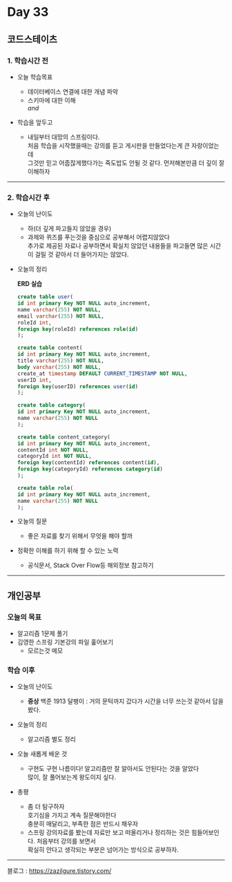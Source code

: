 # Day 33

## 코드스테이츠

### 1. 학습시간 전
* 오늘 학습목표

    - 데이터베이스 연결에 대한 개념 파악
    - 스키마에 대한 이해  
    *and*
* 학습을 앞두고

    - 내일부터 대망의 스프링이다.  
    처음 학습을 시작했을때는 강의를 듣고 게시판을 만들었다는게 큰 자랑이었는데  
    그것만 믿고 어줍잖게했다가는 죽도밥도 안될 것 같다. 먼저해본만큼 더 깊이 잘 이해하자
---
### 2. 학습시간 후
* 오늘의 난이도

    - 하(더 깊게 파고들지 않았을 경우)
    - 과제와 퀴즈를 푸는것을 중심으로 공부해서 어렵지않았다  
    추가로 제공된 자료나 공부하면서 확실치 않았던 내용들을 파고들면 많은 시간이 걸릴 것 같아서 더 들어가지는 않았다.
* 오늘의 정리

    **ERD 실습**
    ```SQL
    create table user(
    id int primary Key NOT NULL auto_increment,
    name varchar(255) NOT NULL,
    email varchar(255) NOT NULL,
    roleId int,
    foreign key(roleId) references role(id)
    );

    create table content(
    id int primary Key NOT NULL auto_increment,
    title varchar(255) NOT NULL,
    body varchar(255) NOT NULL,
    create_at timestamp DEFAULT CURRENT_TIMESTAMP NOT NULL,
    userID int,
    foreign key(userID) references user(id)
    );

    create table category(
    id int primary Key NOT NULL auto_increment,
    name varchar(255) NOT NULL
    );

    create table content_category(
    id int primary Key NOT NULL auto_increment,
    contentId int NOT NULL,
    categoryId int NOT NULL,
    foreign key(contentId) references content(id),
    foreign key(categoryId) references category(id)
    );

    create table role(
    id int primary Key NOT NULL auto_increment,
    name varchar(255) NOT NULL
    );
    ```

* 오늘의 질문

    - 좋은 자료를 찾기 위해서 무엇을 해야 할까
* 정확한 이해를 하기 위해 할 수 있는 노력

    - 공식문서, Stack Over Flow등 해외정보 참고하기
---
## 개인공부  

### 오늘의 목표
- 알고리즘 1문제 풀기
- 김영한 스프링 기본강의 파일 훑어보기 
    - 모르는것 메모

### 학습 이후
* 오늘의 난이도

    - **중상** 백준 1913 달팽이 : 거의 문턱까지 갔다가 시간을 너무 쓰는것 같아서 답을 봤다. 
 
* 오늘의 정리

    - 알고리즘 별도 정리

* 오늘 새롭게 배운 것

    - 구현도 구현 나름이다! 알고리즘만 잘 알아서도 안된다는 것을 알았다  
    많이, 잘 풀어보는게 왕도이지 싶다.

* 총평    

    - 좀 더 탐구하자  
    호기심을 가지고 계속 질문해야한다  
    충분히 매달리고, 부족한 점은 반드시 채우자
     - 스프링 강의자료를 봤는데 자료만 보고 떠올리거나 정리하는 것은 힘들어보인다. 처음부터 강의를 보면서  
    확실히 안다고 생각되는 부분은 넘어가는 방식으로 공부하자.
---
블로그 : https://zazilgure.tistory.com/